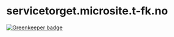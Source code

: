# servicetorget.microsite.t-fk.no

[![Greenkeeper badge](https://badges.greenkeeper.io/telemark/servicetorget.microsite.t-fk.no.svg)](https://greenkeeper.io/)
